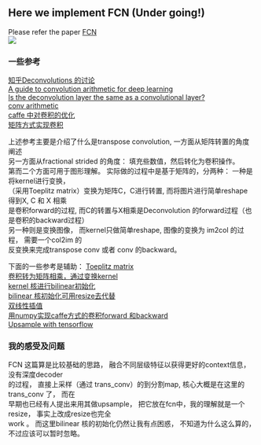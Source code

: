## Here we implement FCN (Under going!)
   Please refer the paper [FCN](https://arxiv.org/abs/1411.4038)</br>
![](https://github.com/lhwcv/tf_segmentation/tree/master/FCN/tmp/net.png)
   

### 一些参考
   [知乎Deconvolutions 的讨论](https://www.zhihu.com/question/43609045?sort=created)</br>
   [A guide to convolution arithmetic for deep learning](https://arxiv.org/pdf/1603.07285.pdf)</br>
   [Is the deconvolution layer the same as a convolutional layer?](https://arxiv.org/ftp/arxiv/papers/1609/1609.07009.pdf)</br>
   [conv arithmetic](http://deeplearning.net/software/theano_versions/dev/tutorial/conv_arithmetic.html)</br>
   [caffe 中对卷积的优化](http://lib.csdn.net/article/aiframework/62849)</br>
   [矩阵方式实现卷积](https://buptldy.github.io/2016/10/01/2016-10-01-im2col/)</br>
   
   上述参考主要是介绍了什么是transpose  convolution, 一方面从矩阵转置的角度阐述</br>
   另一方面从fractional strided 的角度： 填充些数值，然后转化为卷积操作。</br>
   第而二个方面可用于图形理解。 实际做的过程中是基于矩阵的，分两种： 一种是将kernel进行变换，</br>
   （采用Toeplitz matrix）变换为矩阵C，C进行转置, 而将图片进行简单reshape 得到X,  C 和 X 相乘</br>
   是卷积forward的过程, 而C的转置与X相乘是Deconvolution  的forward过程（也是卷积的backward过程）</br>
   另一种则是变换图像， 而kernel只做简单reshape, 图像的变换为 im2col  的过程， 需要一个col2im 的</br>
   反变换来完成transpose conv  或者 conv 的backward。</br>
   
   下面的一些参考是辅助：
   [Toeplitz matrix](http://blog.csdn.net/lanchunhui/article/details/72190213)</br>
   [卷积转为矩阵相乘，通过变换kernel](http://blog.csdn.net/lingerlanlan/article/details/23863347)</br>
   [kernel 核进行bilinear初始化](http://blog.csdn.net/jiongnima/article/details/78578876)</br>
   [bilinear 核初始化可用resize去代替](https://distill.pub/2016/deconv-checkerboard/)</br>
   [双线性插值](https://en.wikipedia.org/wiki/Bilinear_interpolation)</br>
   [用numpy实现caffe方式的卷积forward 和backward](https://wiseodd.github.io/techblog/2016/07/16/convnet-conv-layer/)</br>
   [Upsample with tensorflow](https://wiseodd.github.io/techblog/2016/07/16/convnet-conv-layer/)
### 我的感受及问题
   FCN 这篇算是比较基础的思路， 融合不同层级特征以获得更好的context信息，没有深度decoder</br>
   的过程， 直接上采样（通过 trans_conv）的到分割map, 核心大概是在这里的trans_conv 了， 而在</br>
   早期也已经有人提出来用其做upsample，  把它放在fcn中，我的理解就是一个resize， 事实上改成resize也完全</br>
   work 。  而这里bilinear  核的初始化仍然让我有点困惑， 不知道为什么这么算的，不过应该可以暂时忽略。
   

